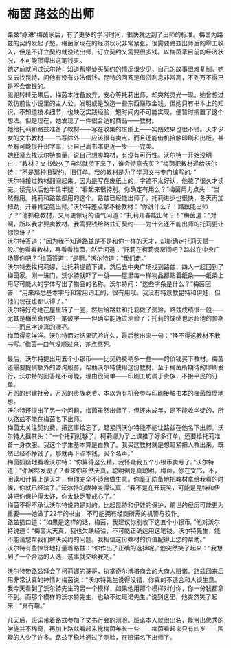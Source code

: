 # 梅茵 路兹的出师
路兹“嫁进”梅茵家后，有了更多的学习时间，很快就达到了出师的标准。梅茵为路兹的契约发起了愁。梅茵家现在的经济状况非常紧张，很需要路兹出师后的零工收入，但是不订立契约就没法出师，订立契约又需要很多钱。以梅茵家目前的经济状况，不可能攒得出这笔钱来。  
她之前就问过沃尔特，知道帮学徒买契约的情况很少见，自己的故事很难复制。她又去找昆特，问他有没有办法借钱，昆特的回答是借贷利息非常高，不到万不得已是不会借钱的。  
兜兜转转无果后，梅茵本准备放弃，安心等托莉出师，却突然灵光一现。她曾想过效仿前世小说里的主人公，发明或是改造一些东西赚取金钱，但她只有书本上的知识，不知道技术细节，也缺乏实践经验，短时间内不可能实现，便暂时搁置了这个想法。但是现在，她发现了一件很合适的商品——教材。  
她给托莉和路兹准备了教材——写在收集的废纸上——实践效果也很不错。天才少女的文书教材——书写除外——应该很有卖点。而且还能借机接触印刷和出版，甚至有可能提升识字率，让自己离书本更近一步——完美。  
她赶紧去找沃尔特商量，说自己想卖教材，有没有可行性。沃尔特一开始没明白：“教材？文书做久了自然就攒下来了，谁会特意去买？”梅茵把教材递给沃尔特：“不是那种旧契约、旧订单。我的教材是为了学习文书专门编写的。”  
沃尔特接过教材翻阅起来。因为是写在废纸上的，字迹不太好认，他花了很久才读完。读完以后他半信半疑：“看起来很特别。你确定有用么？”梅茵用力点头：“当然有用。托莉和路兹都用的这个。路兹已经能出师了。托莉进步也很快，冬天再加把劲，开春肯定能出师。”沃尔特差点拿不稳教材：“你说什么？！路兹能出师了？”他抓稳教材，又用更惊讶的语气问道：“托莉开春能出师？！”梅茵道：“对啊，所以我才要卖教材。我需要钱给路兹订契约——为什么还不能出师的托莉更让你惊讶？”  
沃尔特答道：“因为我不知道路兹是不是和你一样的天才，却能确定托莉天赋一般。”他看看教材，再看看梅茵，然后问道：“托莉在柯莉娜房间吧？路兹在中央广场等你吧？”梅茵答道：“是啊。”沃尔特道：“我们走。”  
沃尔特去找柯莉娜，让托莉提前下课，然后去中央广场找到路兹，四人一起回到了梅茵家。刚一进门，沃尔特就吓了一跳——屋里每一样物品都贴着纸条——纸条上用尽可能大的字体写出了物品的名称。沃尔特问：“这些字条是什么？”梅茵回答：“用来熟悉基本字母和常用词汇的，很有用哦。我没有特意教昆特和伊娃，但他们现在也都认得了。”  
沃尔特好奇地在屋里转了一圈，然后给路兹和托莉做了测验。路兹成绩很一般——尤其是梅茵真传的一笔破字——但确实能通过测验了；托莉的成绩也远超他的预期——而且字迹真的漂亮。  
梅茵得意洋洋。沃尔特面对结果沉吟许久，最后憋出来一句：“怪不得这教材不教书写。”梅茵一口气没顺过来，差点憋死。  


最后，沃尔特提出用五个小银币——比契约费稍多一些——的价钱买下教材。梅茵还需要提供额外的咨询服务，帮助沃尔特使用这份教材。至于梅茵所期待的印刷发行，沃尔特的回答是不可能，理由很简单——印刷工坊属于贵族，不接平民的订单。  
万恶的封建社会，万恶的贵族老爷。本以为有机会参与印刷接触书本的梅茵愤愤地想。  
沃尔特还提出了另一个问题，梅茵虽然出师了，但还未成年，是不能收学徒的，所以路兹不能在梅茵名下出师。  
梅茵太关注契约费，把这事给忘了，赶紧问沃尔特能不能让路兹在他名下出师。沃尔特大摇其头：“一个托莉就够了。柯莉娜为了上课推了好多订单，还要给托莉准备一身衣服。我这个学生基本算是白教了。我买这教材就是想赶紧把人教出来，既然已经不挣钱了，那就再下点本钱，买个名声。”  
梅茵狐疑地看着沃尔特：“你算得这么精，我怀疑我五个小银币卖亏了。”沃尔特道：“你居然发现了？看来你虽然天真，聪明倒是真聪明。梅茵，你在文书，不，阅读和计算上是天才，但你完全不适合做生意。你毫无防备地把教材拿给我看的时候，你就已经输了。”沃尔特的眼神变得认真：“我不是在开玩笑，可能是昆特和伊娃把你保护得太好，你太缺乏警戒心了。”  
梅茵不得不承认沃尔特说的是对的。比起昆特和伊娃的保护，前世的经历可能更为重要——她做了22年的书虫，不可能拥有经商所需的机警与狡诈。  
路兹插口道：“如果是这样的话，梅茵，我建议你别收下这五个小银币。”他对沃尔特说道：“梅茵太天真，我也欠缺经验，不可能正确运用这笔钱。沃尔特先生，能不能请您帮我们解决契约的问题。我相信这份教材的价值配得上您的帮助。”  
沃尔特有些惊讶地打量着路兹：“你作出了正确的选择呢。”他突然笑了起来：“我想到了一个合适的人选，这事就交给我吧。”  


沃尔特带路兹拜会了柯莉娜的哥哥，执掌奇尔博塔商会的大商人班诺。路兹回来后用非常认真的神情对梅茵说：“沃尔特先生说得没错，你真的不适合和人谈生意。我今天看到了沃尔特先生的另一个模样，如果他用那个模样对付你，你一分钱都拿不到。而那个模样的沃尔特先生，也敌不过班诺先生。”说到这里，他突然笑了起来：“真有趣。”  


几天后，班诺带着路兹参加了文书行会的测验。班诺本人就很出名，能带出优秀的学徒并不稀奇，再加上路兹看起来比梅茵年长一些——梅茵看起来只有四岁——围观的人少了许多。路兹平稳地通过了测验，在班诺名下出师了。  


